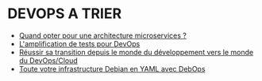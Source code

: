# DEVOPS A TRIER

- [Quand opter pour une architecture microservices ?](atrier/devops/devops_001.md)
- [L'amplification de tests pour DevOps](atrier/devops/devops_002.md)
- [Réussir sa transition depuis le monde du développement vers le monde du DevOps/Cloud](atrier/devops/devops_003.md)
- [Toute votre infrastructure Debian en YAML avec DebOps](atrier/devops/devops_004.md)